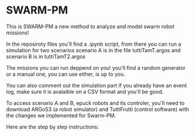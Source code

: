 # SWARM-PM
This is SWARM-PM a new method to analyze and model swarm robot missions!

In the reposiroty files you'll find a .ipynb script, from there you can run a simulation for two scenarios scenario A is in the file tuttiTamT.argos and scenario B is in tuttiTamT2.argos

The missions you can run deppend on you! you'll find a random generator or a manual one, you can use either, is up to you.

You can also comment out the simulation part if you already have an event log, make sure it is avalaible on a CSV format and you'll be good.

To access scenario A and B, epuck robots and its controler, you'll need to download ARGoS3 (a robot simulator) and TuttiFrutti (control software) with the changes we implemented for Swarm-PM.

Here are the step by step instructions:

